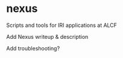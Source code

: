 # nexus
Scripts and tools for IRI applications at ALCF

Add Nexus writeup & description

Add troubleshooting?
